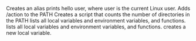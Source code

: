 Creates an alias
prints hello user, where user is the current Linux user.
Adds /action to the PATH
Creates  a script that counts the number of directories in the PATH
lists all local variables and environment variables, and functions.
lists all local variables and environment variables, and functions.
creates a new local variable.
